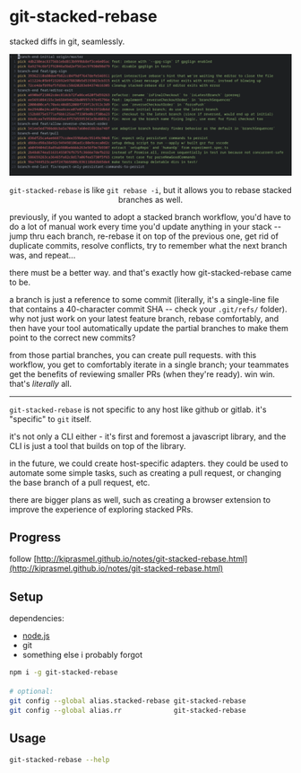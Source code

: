 # git-stacked-rebase

stacked diffs in git, seamlessly.

<div align="center">
	<img src="Documentation/assets/git-rebase-todo.png"></img>
	<p>
		<code>git-stacked-rebase</code>
		is like <code>git rebase -i</code>,
		but it allows you to rebase stacked branches as well.
	</p>
</div>

previously, if you wanted to adopt a stacked branch workflow, you'd have to do a lot of manual work every time you'd update anything in your stack -- jump thru each branch, re-rebase it on top of the previous one, get rid of duplicate commits, resolve conflicts, try to remember what the next branch was, and repeat...

there must be a better way. and that's exactly how git-stacked-rebase came to be. 

a branch is just a reference to some commit (literally, it's a single-line file that contains a 40-character commit SHA -- check your `.git/refs/` folder). why not just work on your latest feature branch, rebase comfortably, and then have your tool automatically update the partial branches to make them point to the correct new commits?

from those partial branches, you can create pull requests. with this workflow, you get to comfortably iterate in a single branch; your teammates get the benefits of reviewing smaller PRs (when they're ready). win win. that's _literally_ all.

---

`git-stacked-rebase` is not specific to any host like github or gitlab. it's "specific" to `git` itself.

it's not only a CLI either - it's first and foremost a javascript library, and the CLI is just a tool that builds on top of the library.

in the future, we could create host-specific adapters. they could be used to automate some simple tasks, such as creating a pull request, or changing the base branch of a pull request, etc.

there are bigger plans as well, such as creating a browser extension to improve the experience of exploring stacked PRs.

## Progress

follow [http://kiprasmel.github.io/notes/git-stacked-rebase.html](http://kiprasmel.github.io/notes/git-stacked-rebase.html)

## Setup

dependencies:

- [node.js](https://nodejs.org/en/)
- git
- something else i probably forgot

```sh
npm i -g git-stacked-rebase

# optional:
git config --global alias.stacked-rebase git-stacked-rebase
git config --global alias.rr             git-stacked-rebase
```

## Usage

```sh
git-stacked-rebase --help
```
